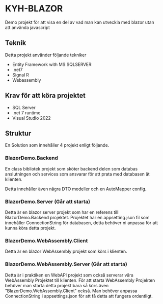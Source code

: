 # KYH-BLAZOR

Demo projekt för att visa en del av vad man kan utveckla med blazor utan att använda javascript

## Teknik

Detta projekt använder följande tekniker

- Entity Framework with MS SQLSERVER
- .net7
- Signal R
- Webassembly

## Krav för att köra projektet

- SQL Server
- .net 7 runtime
- Visual Studio 2022

## Struktur

En Solution som innehåller 4 projekt enligt följande.

### BlazorDemo.Backend

En class bibliotek projekt som sköter backend delen som databas anslutningen och services som ansvarar för att prata med databasen åt klienten.

Detta innehåller även några DTO modeller och en AutoMapper config.

### BlazorDemo.Server (Går att starta)

Detta är en blazor server projekt som har en referens till BlazorDemo.Backend projektet.
Projektet har en appsetting.json fil som innehåller ConnectionString för databasen, detta behöver ni anpassa för att kunna köra detta projekt.

### BlazorDemo.WebAssembly.Client

Detta är en blazor WebAssembly projekt som körs i klienten.

### BlazorDemo.WebAssembly.Server (Går att starta)

Detta är i praktiken en WebAPI projekt som också serverar våra WebAssembly Projektet till klienten.
För att starta WebAssembly Projekten behöver man starta detta projekt bara så körs även "BlazorDemo.WebAssembly.Client" också.
Man behöver anpassa ConnectionString i appsettings.json för att få detta att fungera ordentligt.
